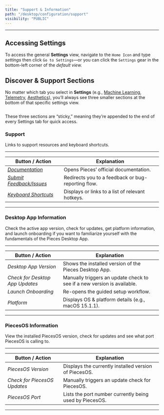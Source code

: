 ```yaml
---
title: "Support & Information"
path: "/desktop/configuration/support"
visibility: "PUBLIC"
---
```

***

## Accessing Settings

To access the general **Settings** view, navigate to the `Home Icon` and type *settings* then click `Go to Settings`—or you can click the `Settings` gear in the bottom-left corner of the *default view.*

## Discover & Support Sections

No matter which tab you select in **Settings** (e.g., [Machine Learning](https://docs.pieces.app/products/desktop/configuration/copilot-and-machine-learning#machine-learning), [Telemetry](https://docs.pieces.app/products/desktop/configuration/additional-settings#telemetry--diagnostics), [Aesthetics](https://docs.pieces.app/products/desktop/configuration/aesthetics-layout)), you’ll always see three smaller sections at the bottom of that specific settings view. 

<Image src="https://storage.googleapis.com/hashnode_product_documentation_assets/desktop_app_assets/settings_with_mcp_update/support_and_information/support_and_feedback.png" alt="" align="center" fullwidth="false" />

These three sections are “sticky,” meaning they’re appended to the end of every Settings tab for quick access.

### Support

Links to support resources and keyboard shortcuts.

***

| **Button / Action**                                                                                 | **Explanation**                                    |
| --------------------------------------------------------------------------------------------------- | -------------------------------------------------- |
| [*Documentation*](https://docs.pieces.app)                                                          | Opens Pieces’ official documentation.              |
| <a target="_blank" href="https://github.com/pieces-app/support/issues">*Submit Feedback/Issues*</a> | Redirects you to a feedback or bug-reporting flow. |
| [*Keyboard Shortcuts*](https://docs.pieces.app/products/desktop/actions/keyboard-shortcuts)         | Displays or links to a list of relevant hotkeys.   |

***

### Desktop App Information

Check the active app version, check for updates, get platform information, and launch onboarding if you want to familiarize yourself with the fundamentals of the Pieces Desktop App.

***

| **Button / Action**             | **Explanation**                                                         |
| ------------------------------- | ----------------------------------------------------------------------- |
| *Desktop App Version*           | Shows the installed version of the Pieces Desktop App.                  |
| *Check for Desktop App Updates* | Manually triggers an update check to see if a new version is available. |
| *Launch Onboarding*             | Re-opens the guided setup workflow.                                     |
| *Platform*                      | Displays OS & platform details (e.g., macOS 15.1.1).                    |

***

### PiecesOS Information

View the installed PiecesOS version, check for updates and see what port PiecesOS is calling to.

***

| **Button / Action**          | **Explanation**                                         |
| ---------------------------- | ------------------------------------------------------- |
| *PiecesOS Version*           | Displays the currently installed version of PiecesOS.   |
| *Check for PiecesOS Updates* | Manually triggers an update check for PiecesOS.         |
| *PiecesOS Port*              | Lists the port number currently being used by PiecesOS. |

***
